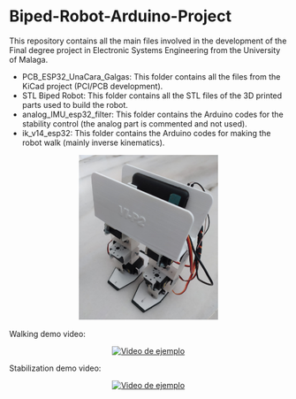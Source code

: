 # Biped-Robot-Arduino-Project
This repository contains all the main files involved in the development of the Final degree project in Electronic Systems Engineering from the University of Malaga.
- PCB_ESP32_UnaCara_Galgas: This folder contains all the files from the KiCad project (PCI/PCB development).
- STL Biped Robot: This folder contains all the STL files of the 3D printed parts used to build the robot.
- analog_IMU_esp32_filter: This folder contains the Arduino codes for the stability control (the analog part is commented and not used).
- ik_v14_esp32: This folder contains the Arduino codes for making the robot walk (mainly inverse kinematics).

<p align="center">
  <img src="Foto_robot.jpg" alt="hoto of the final prototype" width="50%">
</p>

Walking demo video:

<p align="center">
  <a href="https://www.youtube.com/watch?v=WyaLR0LmY2Y">
    <img src="https://img.youtube.com/vi/WyaLR0LmY2Y/mqdefault.jpg" alt="Video de ejemplo">
  </a>
</p>


Stabilization demo video:

<p align="center">
  <a href="https://www.youtube.com/watch?v=4yBQPxzZWLo">
    <img src="https://img.youtube.com/vi/4yBQPxzZWLo/mqdefault.jpg" alt="Video de ejemplo">
  </a>
</p>

